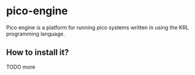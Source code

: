 # pico-engine

Pico engine is a platform for running pico systems written in using the KRL programming language.

## How to install it?

TODO more
